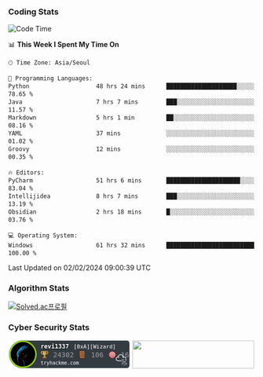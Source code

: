 ### Coding Stats

<!--START_SECTION:waka-->
![Code Time](http://img.shields.io/badge/Code%20Time-142%20hrs%2041%20mins-blue)

📊 **This Week I Spent My Time On** 

```text
🕑︎ Time Zone: Asia/Seoul

💬 Programming Languages: 
Python                   48 hrs 24 mins      ████████████████████░░░░░   78.65 % 
Java                     7 hrs 7 mins        ███░░░░░░░░░░░░░░░░░░░░░░   11.57 % 
Markdown                 5 hrs 1 min         ██░░░░░░░░░░░░░░░░░░░░░░░   08.16 % 
YAML                     37 mins             ░░░░░░░░░░░░░░░░░░░░░░░░░   01.02 % 
Groovy                   12 mins             ░░░░░░░░░░░░░░░░░░░░░░░░░   00.35 % 

🔥 Editors: 
PyCharm                  51 hrs 6 mins       █████████████████████░░░░   83.04 % 
Intellijidea             8 hrs 7 mins        ███░░░░░░░░░░░░░░░░░░░░░░   13.19 % 
Obsidian                 2 hrs 18 mins       █░░░░░░░░░░░░░░░░░░░░░░░░   03.76 % 

💻 Operating System: 
Windows                  61 hrs 32 mins      █████████████████████████   100.00 % 
```


 Last Updated on 02/02/2024 09:00:39 UTC
<!--END_SECTION:waka-->

### Algorithm Stats

[![Solved.ac프로필](http://mazassumnida.wtf/api/v2/generate_badge?boj=revi1337)](https://solved.ac/revi1337)

### Cyber Security Stats

[![revi1337's tryhackme stats](https://raw.githubusercontent.com/Revi1337/Revi1337/main/assets/thm_propic.png)][tryhackme]
[<img src="https://www.hackthebox.com/badge/image/1002993" width="248.01" height="57">][hackthebox]


[website]: https://revi1337.com
[tryhackme]: https://tryhackme.com/p/revi1337
[hackthebox]: https://app.hackthebox.com/profile/1002993
